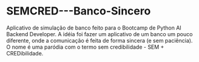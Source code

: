 # SEMCRED---Banco-Sincero
Aplicativo de simulação de banco feito para o Bootcamp de Python AI Backend Developer.
A idéia foi fazer um aplicativo de um banco um pouco diferente, onde a comunicação é feita de forma sincera (e sem paciência).
O nome é uma paródia com o termo sem credibilidade - SEM + CREDibilidade.

